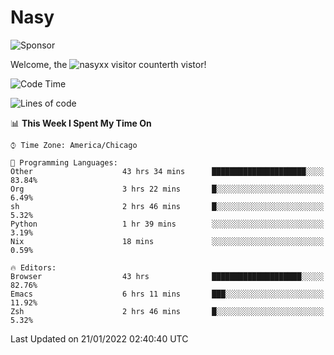 # Nasy

<!--
<p align="center">
<img height="200" src="https://github-readme-stats.vercel.app/api?username=nasyxx&count_private=true&show_icons=true&theme=dracula&include_all_commits=true"/>
<img height="200" src="https://github-readme-stats.vercel.app/api/top-langs/?username=nasyxx&theme=dracula&hide=html,jupyter+notebook&count_private=true&show_icons=true"/>
</p>

  
----------------
-->

![Sponsor](https://img.shields.io/static/v1.svg?label=Sponsor&message=%E2%9D%A4&logo=GitHub&style=flat&color=pink)
 
Welcome, the ![nasyxx visitor counter](https://count.getloli.com/get/@nasyxx?theme=rule34)th vistor!
 
<!--START_SECTION:waka-->
![Code Time](http://img.shields.io/badge/Code%20Time-1%2C774%20hrs%2023%20mins-blue)

![Lines of code](https://img.shields.io/badge/From%20Hello%20World%20I%27ve%20Written-5%20Million%20lines%20of%20code-blue)

📊 **This Week I Spent My Time On** 

```text
⌚︎ Time Zone: America/Chicago

💬 Programming Languages: 
Other                    43 hrs 34 mins      █████████████████████░░░░   83.84% 
Org                      3 hrs 22 mins       █░░░░░░░░░░░░░░░░░░░░░░░░   6.49% 
sh                       2 hrs 46 mins       █░░░░░░░░░░░░░░░░░░░░░░░░   5.32% 
Python                   1 hr 39 mins        ░░░░░░░░░░░░░░░░░░░░░░░░░   3.19% 
Nix                      18 mins             ░░░░░░░░░░░░░░░░░░░░░░░░░   0.59%

🔥 Editors: 
Browser                  43 hrs              ████████████████████░░░░░   82.76% 
Emacs                    6 hrs 11 mins       ███░░░░░░░░░░░░░░░░░░░░░░   11.92% 
Zsh                      2 hrs 46 mins       █░░░░░░░░░░░░░░░░░░░░░░░░   5.32%

```


 Last Updated on 21/01/2022 02:40:40 UTC
<!--END_SECTION:waka-->

<!-- ![visitors](https://visitor-badge.laobi.icu/badge?page_id=nasyxx.nasyxx) -->
